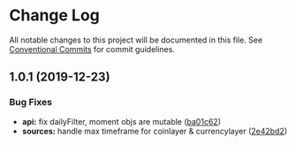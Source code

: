 # Change Log

All notable changes to this project will be documented in this file.
See [Conventional Commits](https://conventionalcommits.org) for commit guidelines.

## 1.0.1 (2019-12-23)


### Bug Fixes

* **api:** fix dailyFilter, moment objs are mutable ([ba01c62](https://github.com/raptorsystems/krypto-rates/commit/ba01c6242d0e4bee32949e6a607f62f47ef27066))
* **sources:** handle max timeframe for coinlayer & currencylayer ([2e42bd2](https://github.com/raptorsystems/krypto-rates/commit/2e42bd2af5938c8f83830d6939c35863daeba22c))
